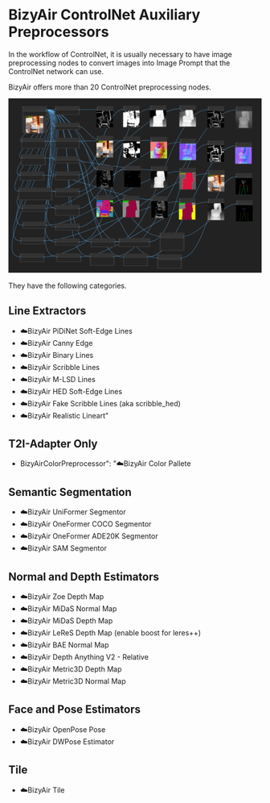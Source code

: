# BizyAir ControlNet Auxiliary Preprocessors

In the workflow of ControlNet, it is usually necessary to have image preprocessing nodes to convert images into Image Prompt that the ControlNet network can use.

BizyAir offers more than 20 ControlNet preprocessing nodes.

![](./imgs/bizyair_controlnet_preprocessors.png)

 They have the following categories.


## Line Extractors

- ☁️BizyAir PiDiNet Soft-Edge Lines
- ☁️BizyAir Canny Edge
- ☁️BizyAir Binary Lines
- ☁️BizyAir Scribble Lines
- ☁️BizyAir M-LSD Lines
- ☁️BizyAir HED Soft-Edge Lines
- ☁️BizyAir Fake Scribble Lines (aka scribble_hed)
- ☁️BizyAir Realistic Lineart"


## T2I-Adapter Only

- BizyAirColorPreprocessor": "☁️BizyAir Color Pallete

## Semantic Segmentation

- ☁️BizyAir UniFormer Segmentor
- ☁️BizyAir OneFormer COCO Segmentor
- ☁️BizyAir OneFormer ADE20K Segmentor
- ☁️BizyAir SAM Segmentor

## Normal and Depth Estimators

- ☁️BizyAir Zoe Depth Map
- ☁️BizyAir MiDaS Normal Map
- ☁️BizyAir MiDaS Depth Map
- ☁️BizyAir LeReS Depth Map (enable boost for leres++)
- ☁️BizyAir BAE Normal Map
- ☁️BizyAir Depth Anything V2 - Relative
- ☁️BizyAir Metric3D Depth Map
- ☁️BizyAir Metric3D Normal Map

## Face and Pose Estimators

- ☁️BizyAir OpenPose Pose
- ☁️BizyAir DWPose Estimator


## Tile

- ☁️BizyAir Tile


